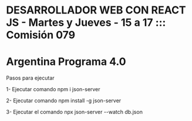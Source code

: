 ﻿# DESARROLLADOR WEB CON REACT JS - Martes y Jueves - 15 a 17 ::: Comisión 079
# Argentina Programa 4.0

 Pasos para ejecutar 
 
1- Ejecutar comando npm i json-server

2- Ejecutar comando npm install -g json-server

3- Ejecutar el comando npx json-server --watch db.json

